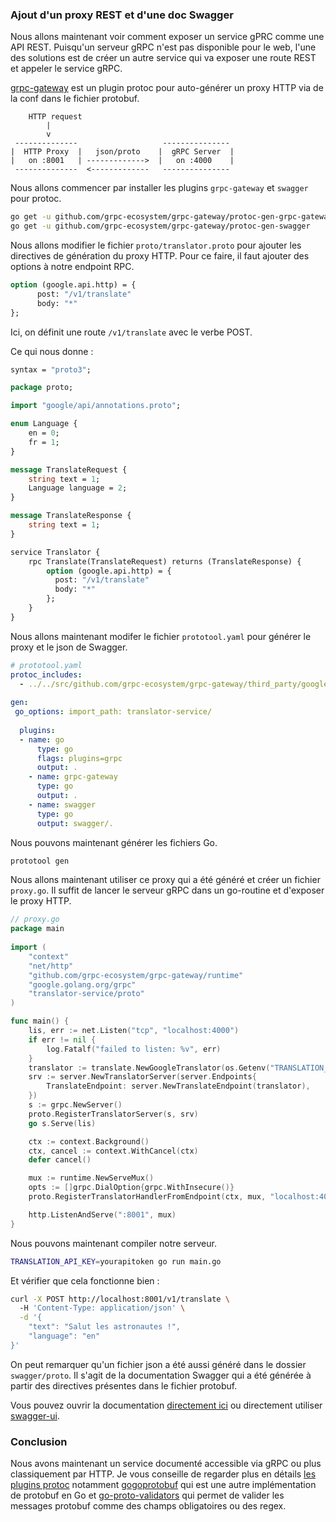### Ajout d'un proxy REST et d'une doc Swagger

Nous allons maintenant voir comment exposer un service gPRC comme une API REST.
Puisqu'un serveur gRPC n'est pas disponible pour le web, l'une des solutions est de créer un autre service qui va exposer une route REST et appeler le service gRPC.

[grpc-gateway](https://github.com/grpc-ecosystem/grpc-gateway) est un plugin protoc pour auto-générer un proxy HTTP via de la conf dans le fichier protobuf.
```
    HTTP request
        |
        v
 --------------                   ---------------
|  HTTP Proxy  |   json/proto    |  gRPC Server  |
|   on :8001   | ------------->  |   on :4000    |
 --------------  <-------------   ---------------
```
Nous allons commencer par installer les plugins `grpc-gateway` et `swagger` pour protoc.
```bash
go get -u github.com/grpc-ecosystem/grpc-gateway/protoc-gen-grpc-gateway
go get -u github.com/grpc-ecosystem/grpc-gateway/protoc-gen-swagger
```

Nous allons modifier le fichier `proto/translator.proto`  pour ajouter les directives de génération du proxy HTTP.
Pour ce faire, il faut ajouter des options à notre endpoint RPC.
```proto
option (google.api.http) = {
      post: "/v1/translate"
      body: "*"
};
```
Ici, on définit une route `/v1/translate` avec le verbe POST.

Ce qui nous donne :
```proto
syntax = "proto3";

package proto;

import "google/api/annotations.proto";

enum Language {
    en = 0;
    fr = 1;
}

message TranslateRequest {
    string text = 1;
    Language language = 2;
}

message TranslateResponse {
    string text = 1;
}

service Translator {
    rpc Translate(TranslateRequest) returns (TranslateResponse) {
        option (google.api.http) = {
          post: "/v1/translate"
          body: "*"
        };
    }
}
```

Nous allons maintenant modifer le fichier `prototool.yaml` pour générer le proxy et le json de Swagger.
```yaml
# prototool.yaml
protoc_includes:  
  - ../../src/github.com/grpc-ecosystem/grpc-gateway/third_party/googleapis  
  
gen:  
 go_options: import_path: translator-service/  
  
  plugins:  
  - name: go  
      type: go  
      flags: plugins=grpc  
      output: .  
    - name: grpc-gateway  
      type: go  
      output: .  
    - name: swagger  
      type: go  
      output: swagger/.
```
Nous pouvons maintenant générer les fichiers Go.
```bash
prototool gen
```
Nous allons maintenant utiliser ce proxy qui a été généré et créer un fichier `proxy.go`.
Il suffit de lancer le serveur gRPC dans un go-routine et d'exposer le proxy HTTP.
```go
// proxy.go
package main  
  
import (  
	"context"  
	"net/http"
	"github.com/grpc-ecosystem/grpc-gateway/runtime"
	"google.golang.org/grpc"
	"translator-service/proto"
)  

func main() {
    lis, err := net.Listen("tcp", "localhost:4000")
    if err != nil {
        log.Fatalf("failed to listen: %v", err)
    }
    translator := translate.NewGoogleTranslator(os.Getenv("TRANSLATION_API_KEY"))
    srv := server.NewTranslatorServer(server.Endpoints{
        TranslateEndpoint: server.NewTranslateEndpoint(translator),
    })
    s := grpc.NewServer()
    proto.RegisterTranslatorServer(s, srv)
    go s.Serve(lis)

	ctx := context.Background()
	ctx, cancel := context.WithCancel(ctx)  
	defer cancel()  

	mux := runtime.NewServeMux()  
	opts := []grpc.DialOption{grpc.WithInsecure()}  
	proto.RegisterTranslatorHandlerFromEndpoint(ctx, mux, "localhost:4000", opts)  

	http.ListenAndServe(":8001", mux)  
}
```
Nous pouvons maintenant compiler notre serveur.
```bash
TRANSLATION_API_KEY=yourapitoken go run main.go
```

Et vérifier que cela fonctionne bien :
```bash
curl -X POST http://localhost:8001/v1/translate \                                                                                                                            [±master ✓]
  -H 'Content-Type: application/json' \
  -d '{
    "text": "Salut les astronautes !",
    "language": "en"
}'
```

On peut remarquer qu'un fichier json a été aussi généré dans le dossier `swagger/proto`.
Il s'agit de la documentation Swagger qui a été générée à partir des directives présentes dans le fichier protobuf.

Vous pouvez ouvrir la documentation [directement ici](https://editor.swagger.io/) ou directement utiliser [swagger-ui](https://github.com/swagger-api/swagger-ui).

### Conclusion

Nous avons maintenant un service documenté accessible via gRPC ou plus classiquement par HTTP.
Je vous conseille de regarder plus en détails [les plugins protoc](https://developers.google.com/protocol-buffers/docs/reference/other) notamment [gogoprotobuf](https://github.com/gogo/protobuf) qui est une autre implémentation de protobuf en Go et [go-proto-validators](https://github.com/mwitkow/go-proto-validators) qui permet de valider les messages protobuf comme des champs obligatoires ou des regex.
